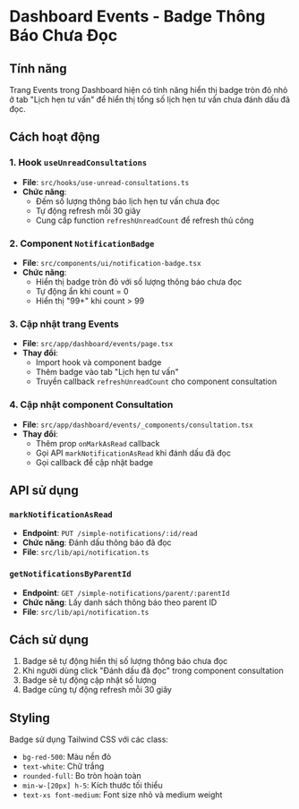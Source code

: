 # Dashboard Events - Badge Thông Báo Chưa Đọc

## Tính năng

Trang Events trong Dashboard hiện có tính năng hiển thị badge tròn đỏ nhỏ ở tab "Lịch hẹn tư vấn" để hiển thị tổng số lịch hẹn tư vấn chưa đánh dấu đã đọc.

## Cách hoạt động

### 1. Hook `useUnreadConsultations`
- **File**: `src/hooks/use-unread-consultations.ts`
- **Chức năng**: 
  - Đếm số lượng thông báo lịch hẹn tư vấn chưa đọc
  - Tự động refresh mỗi 30 giây
  - Cung cấp function `refreshUnreadCount` để refresh thủ công

### 2. Component `NotificationBadge`
- **File**: `src/components/ui/notification-badge.tsx`
- **Chức năng**:
  - Hiển thị badge tròn đỏ với số lượng thông báo chưa đọc
  - Tự động ẩn khi count = 0
  - Hiển thị "99+" khi count > 99

### 3. Cập nhật trang Events
- **File**: `src/app/dashboard/events/page.tsx`
- **Thay đổi**:
  - Import hook và component badge
  - Thêm badge vào tab "Lịch hẹn tư vấn"
  - Truyền callback `refreshUnreadCount` cho component consultation

### 4. Cập nhật component Consultation
- **File**: `src/app/dashboard/events/_components/consultation.tsx`
- **Thay đổi**:
  - Thêm prop `onMarkAsRead` callback
  - Gọi API `markNotificationAsRead` khi đánh dấu đã đọc
  - Gọi callback để cập nhật badge

## API sử dụng

### `markNotificationAsRead`
- **Endpoint**: `PUT /simple-notifications/:id/read`
- **Chức năng**: Đánh dấu thông báo đã đọc
- **File**: `src/lib/api/notification.ts`

### `getNotificationsByParentId`
- **Endpoint**: `GET /simple-notifications/parent/:parentId`
- **Chức năng**: Lấy danh sách thông báo theo parent ID
- **File**: `src/lib/api/notification.ts`

## Cách sử dụng

1. Badge sẽ tự động hiển thị số lượng thông báo chưa đọc
2. Khi người dùng click "Đánh dấu đã đọc" trong component consultation
3. Badge sẽ tự động cập nhật số lượng
4. Badge cũng tự động refresh mỗi 30 giây

## Styling

Badge sử dụng Tailwind CSS với các class:
- `bg-red-500`: Màu nền đỏ
- `text-white`: Chữ trắng
- `rounded-full`: Bo tròn hoàn toàn
- `min-w-[20px] h-5`: Kích thước tối thiểu
- `text-xs font-medium`: Font size nhỏ và medium weight 